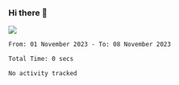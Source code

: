 ### Hi there 👋️

![](https://komarev.com/ghpvc/?username=Loner1024)

<!--START_SECTION:waka-->

```txt
From: 01 November 2023 - To: 08 November 2023

Total Time: 0 secs

No activity tracked
```

<!--END_SECTION:waka-->



